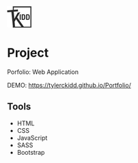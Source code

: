 
![img](img/logo.png)

# Project

Porfolio: Web Application 

DEMO: https://tylerckidd.github.io/Portfolio/


## Tools


* HTML
* CSS
* JavaScript
* SASS
* Bootstrap


